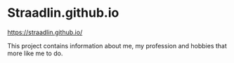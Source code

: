 # Straadlin.github.io
https://straadlin.github.io/

This project contains information about me, my profession and hobbies that more like me to do.
